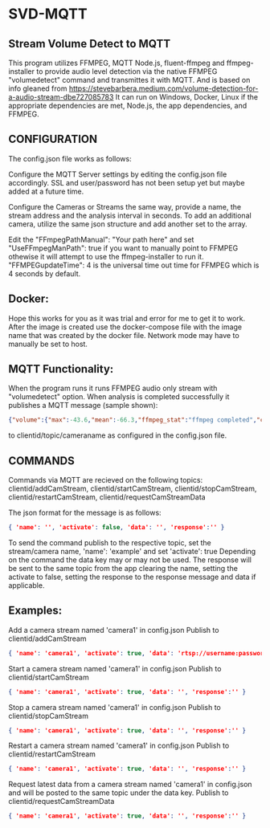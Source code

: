 # SVD-MQTT
## Stream Volume Detect to MQTT

This program utilizes FFMPEG, MQTT Node.js, fluent-ffmpeg and ffmpeg-installer to provide audio level detection via the native FFMPEG "volumedetect" command and transmittes it with MQTT. And is based on info gleaned from https://stevebarbera.medium.com/volume-detection-for-a-audio-stream-dbe727085783
It can run on Windows, Docker, Linux if the appropriate dependencies are met, Node.js, the app dependencies, and FFMPEG.

## CONFIGURATION
The config.json file works as follows:

Configure the MQTT Server settings by editing the config.json file accordingly. SSL and user/password has not been setup yet but maybe added at a future time.

Configure the Cameras or Streams the same way, provide a name, the stream address and the analysis interval in seconds. To add an additional camera, utilize the same json structure and add another set to the array.

Edit the "FFmpegPathManual": "Your path here" and set "UseFFmpegManPath": true if you want to manually point to FFMPEG othewise it will attempt to use the ffmpeg-installer to run it. "FFMPEGupdateTime": 4 is the universal time out time for FFMPEG which is 4 seconds by default.

## Docker:
Hope this works for you as it was trial and error for me to get it to work. After the image is created use the docker-compose file with the image name that was created by the docker file. Network mode may have to manually be set to host.

## MQTT Functionality:
When the program runs it runs FFMPEG audio only stream with "volumedetect" option. When analysis is completed successfully it publishes a MQTT message (sample shown):
```JSON
{"volume":{"max":-43.6,"mean":-66.3,"ffmpeg_stat":"ffmpeg completed","cam_stat":"running","time":"2021-10-24T22:16:30.498Z"}} 
```
to clientid/topic/cameraname as configured in the config.json file.

## COMMANDS
Commands via MQTT are recieved on the following topics:
clientid/addCamStream, clientid/startCamStream, clientid/stopCamStream, clientid/restartCamStream, clientid/requestCamStreamData

The json format for the message is as follows:
```JSON
{ 'name': '', 'activate': false, 'data': '', 'response':'' }
```

To send the command publish to the respective topic, set the stream/camera name, 'name': 'example' and set 'activate': true
Depending on the command the data key may or may not be used. The response will be sent to the same topic from the app clearing the name, setting the activate to false, setting the response to the response message and data if applicable.

## Examples:
Add a camera stream named 'camera1' in config.json
Publish to clientid/addCamStream
```JSON
{ 'name': 'camera1', 'activate': true, 'data': 'rtsp://username:password@ipaddress', 'response':'' }
```

Start a camera stream named 'camera1' in config.json
Publish to clientid/startCamStream
```JSON
{ 'name': 'camera1', 'activate': true, 'data': '', 'response':'' }
```
Stop a camera stream named 'camera1' in config.json
Publish to clientid/stopCamStream
```JSON
{ 'name': 'camera1', 'activate': true, 'data': '', 'response':'' }
```

Restart a camera stream named 'camera1' in config.json
Publish to clientid/restartCamStream
```JSON
{ 'name': 'camera1', 'activate': true, 'data': '', 'response':'' }
```

Request latest data from a camera stream named 'camera1' in config.json and will be posted to the same topic under the data key.
Publish to clientid/requestCamStreamData
```JSON
{ 'name': 'camera1', 'activate': true, 'data': '', 'response':'' }
```


